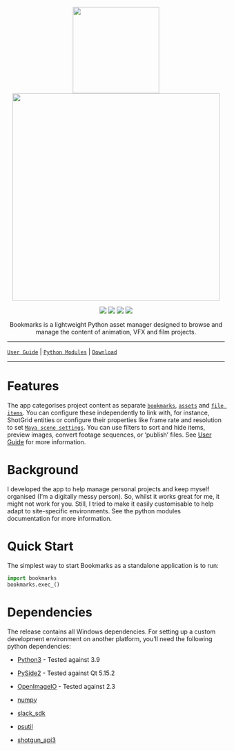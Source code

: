 <p align="center">
  <img width="200" src="https://bookmarks.gergely-wootsch.com/html/_static/icon.png">
  <img width="480" src="https://bookmarks.gergely-wootsch.com/html/_images/active_bookmark.png">
</p>

<p align="center">
  <img src="https://img.shields.io/badge/Python-3.8%2B-lightgrey">
  <img src="https://img.shields.io/badge/Python-PySide2-lightgrey">
  <img src="https://img.shields.io/badge/Platform-Windows-lightgrey">
  <img src="https://img.shields.io/badge/Version-v0.7.1-green">
</p> 

<p align="center">
  Bookmarks is a lightweight Python asset manager designed to browse and manage the content of animation, VFX and film projects.
</p>

---


[`User Guide`](https://bookmarks.gergely-wootsch.com/html/guide.html#user-guide)  |  [`Python Modules`](https://bookmarks.gergely-wootsch.com/html/modules.html#python-modules)  |  [`Download`](https://bookmarks.gergely-wootsch.com/html/guide.html#download)

---

# Features

The app categorises  project content as separate [`bookmarks`](https://bookmarks.gergely-wootsch.com/html/modules/items/bookmark_items.html#module-bookmarks.items.bookmark_items),
[`assets`](https://bookmarks.gergely-wootsch.com/html/modules/items/asset_items.html#module-bookmarks.items.asset_items) and [`file items`](https://bookmarks.gergely-wootsch.com/html/modules/items/file_items.html#module-bookmarks.items.file_items).
You can configure these independently to link with, for instance, ShotGrid entities or
configure their properties like frame rate and resolution to set [`Maya scene settings`](https://bookmarks.gergely-wootsch.com/html/modules/maya/plugin.html#module-bookmarks.maya.plugin).
You can use filters to sort and hide items, preview images, convert footage sequences, or ‘publish’ files.
See [User Guide](https://bookmarks.gergely-wootsch.com/html/guide.html#user-guide) for more information.

# Background

I developed the app to help manage personal projects and keep myself organised (I’m a digitally messy person). So, whilst it works great for me, it might not work for you. Still, I tried to make it easily customisable to help adapt to site-specific environments. See the python modules documentation for more information.

# Quick Start

The simplest way to start Bookmarks as a standalone application is to run:

```python
import bookmarks
bookmarks.exec_()
```

# Dependencies

The release contains all Windows dependencies. For setting up a custom development environment on another platform, you’ll need the following python dependencies:


* [Python3](https://github.com/python/cpython) -  Tested against 3.9


* [PySide2](https://pypi.org/project/PySide2) - Tested against Qt 5.15.2


* [OpenImageIO](https://github.com/OpenImageIO/oiio) - Tested against 2.3


* [numpy](https://pypi.org/project/numpy)


* [slack_sdk](https://pypi.org/project/slack_sdk)


* [psutil](https://pypi.org/project/psutil)


* [shotgun_api3](https://github.com/shotgunsoftware/python-api)

<!-- note:

* Currently, Windows is the only supported platform (although much of the codebase should be platform-agnostic).
* OpenImageIO does not currently maintain installable python packages. -->
